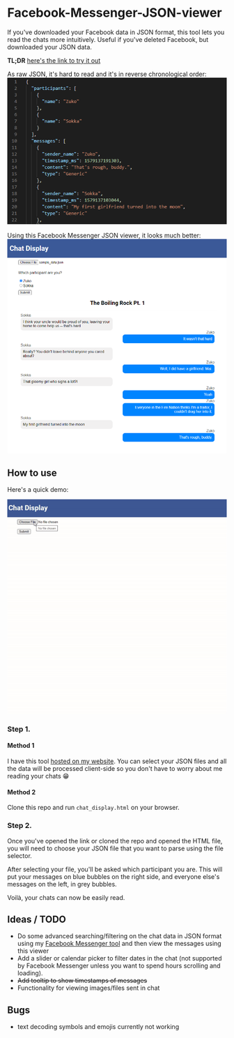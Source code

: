 # Facebook-Messenger-JSON-viewer
If you've downloaded your Facebook data in JSON format, this tool lets you read the chats more intuitively.
Useful if you've deleted Facebook, but downloaded your JSON data.

**TL;DR** [here's the link to try it out](https://simonwong.io/fb_chat_viewer/)

As raw JSON, it's hard to read and it's in reverse chronological order:
![raw json](img/rawjson.png)

Using this Facebook Messenger JSON viewer, it looks much better:
![viewer](img/viewer.png)

## How to use

Here's a quick demo:

![demo](img/demo.gif)

### Step 1.
#### Method 1
I have this tool [hosted on my website](https://simonwong.io/fb_chat_viewer/). You can select your JSON files and all the data will be processed client-side so you don't have to worry about me reading your chats 😁

#### Method 2
Clone this repo and run `chat_display.html` on your browser.

### Step 2.
Once you've opened the link or cloned the repo and opened the HTML file, you will need to choose your JSON file that you want to parse using the file selector.

After selecting your file, you'll be asked which participant you are. This will put your messages on blue bubbles on the right side, and everyone else's messages on the left, in grey bubbles.

Voilà, your chats can now be easily read.



## Ideas / TODO
* Do some advanced searching/filtering on the chat data in JSON format using my [Facebook Messenger tool](https://github.com/simonwongwong/Facebook-Messenger-Statistics/) and then view the messages using this viewer
* Add a slider or calendar picker to filter dates in the chat (not supported by Facebook Messenger unless you want to spend hours scrolling and loading).
* ~~Add tooltip to show timestamps of messages~~
* Functionality for viewing images/files sent in chat

## Bugs
* text decoding symbols and emojis currently not working
